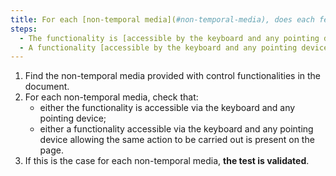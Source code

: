 ```yaml
---
title: For each [non-temporal media](#non-temporal-media), does each feature satisfy one of these conditions?
steps:
  - The functionality is [accessible by the keyboard and any pointing device](#accessible-and-activatable-by-the-keyboard-and-any-pointing-device).
  - A functionality [accessible by the keyboard and any pointing device](#accessible-and-activable-by-the-keyboard-and-any-pointing-device) allowing the same action to be performed is present on the page.
---
```


1. Find the non-temporal media provided with control functionalities in the document.
2. For each non-temporal media, check that:
   - either the functionality is accessible via the keyboard and any pointing device;
   - either a functionality accessible via the keyboard and any pointing device allowing the same action to be carried out is present on the page.
3. If this is the case for each non-temporal media, **the test is validated**.
